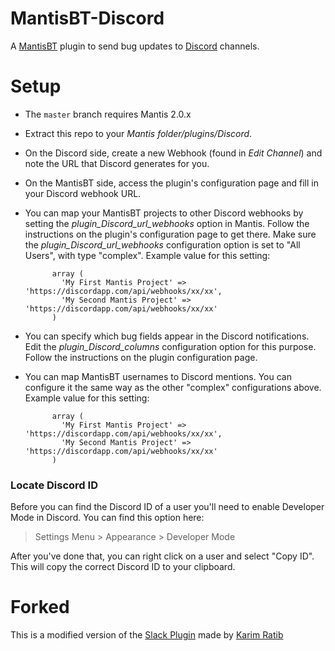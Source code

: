 MantisBT-Discord
==============

A [MantisBT](http://www.mantisbt.org/) plugin to send bug updates to [Discord](https://discordapp.com/) channels.


# Setup

* The `master` branch requires Mantis 2.0.x
* Extract this repo to your *Mantis folder/plugins/Discord*.
* On the Discord side, create a new Webhook (found in *Edit Channel*) and note the URL that Discord generates for you.
* On the MantisBT side, access the plugin's configuration page and fill in your Discord webhook URL.
* You can map your MantisBT projects to other Discord webhooks by setting the *plugin_Discord_url_webhooks* option in Mantis.  Follow the instructions on the plugin's configuration page to get there. Make sure the *plugin_Discord_url_webhooks* configuration option is set to "All Users", with type "complex".
    Example value for this setting:

            array (
              'My First Mantis Project' => 'https://discordapp.com/api/webhooks/xx/xx',
              'My Second Mantis Project' => 'https://discordapp.com/api/webhooks/xx/xx'
            )
* You can specify which bug fields appear in the Discord notifications. Edit the *plugin_Discord_columns* configuration option for this purpose.  Follow the instructions on the plugin configuration page.
* You can map MantisBT usernames to Discord mentions. You can configure it the same way as the other "complex" configurations above.
    Example value for this setting:

            array (
              'My First Mantis Project' => 'https://discordapp.com/api/webhooks/xx/xx',
              'My Second Mantis Project' => 'https://discordapp.com/api/webhooks/xx/xx'
            )

### Locate Discord ID

Before you can find the Discord ID of a user you'll need to enable Developer Mode in Discord. You can find this option here:
> Settings Menu > Appearance > Developer Mode

After you've done that, you can right click on a user and select "Copy ID". This will copy the correct Discord ID to your clipboard.



# Forked

This is a modified version of the [Slack Plugin](https://github.com/infojunkie/MantisBT-Slack) made by [Karim Ratib](https://github.com/infojunkie) 
